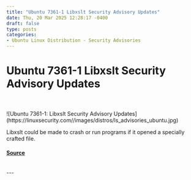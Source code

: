 ```yaml
---
title: "Ubuntu 7361-1 Libxslt Security Advisory Updates"
date: Thu, 20 Mar 2025 12:28:17 -0400
draft: false
type: posts
categories: 
- Ubuntu Linux Distribution - Security Advisories
---
```

# Ubuntu 7361-1 Libxslt Security Advisory Updates

<br/>

<br/>
![Ubuntu 7361-1: Libxslt Security Advisory Updates](https://linuxsecurity.com//images/distros/ls_advisories_ubuntu.jpg)

Libxslt could be made to crash or run programs if it opened a specially crafted file.

#### [Source](https://linuxsecurity.com/advisories/ubuntu/ubuntu-7361-1-libxslt-security-advisory-updates-8acuq0lgr53q)

<br/>
---

